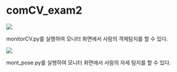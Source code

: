 # comCV_exam2


<p align="centor">
<img src="https://github.com/user-attachments/assets/588d5148-6a7e-46d8-b4f4-866fc93013da"\n> 
</p>
monitorCV.py를 실행하여 모니터 화면에서 사람의 객체탐지를 할 수 있다.


<p align="centor">
<img src="https://github.com/user-attachments/assets/1d2064f6-68e8-42c1-835b-090fe8f2da84"\n> 
</p>
mont_pose.py를 실행하여 모니터 화면에서 사람의 자세 탐지를 할 수 있다.
